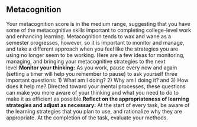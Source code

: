 ## Metacognition

Your metacognition score is in the medium range, suggesting that you have some of the metacognitive skills important to completing college-level work and enhancing learning. Metacognition tends to wax and wane as a semester progresses, however, so it is important to monitor and manage, and take a different approach when you feel like the strategies you are using no longer seem to be working. Here are a few ideas for monitoring, managing, and bringing your metacognitive strategies to the next level:<b>Monitor your thinking:</b> As you work, pause every now and again (setting a timer will help you remember to pause) to ask yourself three important questions: 1) What am I doing? 2) Why am I doing it? and 3) How does it help me? Directed toward your mental processes, these questions can make you more aware of your thinking and what you need to do to make it as efficient as possible.<b>Reflect on the appropriateness of learning strategies and adjust as necessary:</b> At the start of every task, be aware of the learning strategies that you plan to use, and rationalize why they are appropriate. At the completion of the task, evaluate your methods. 
